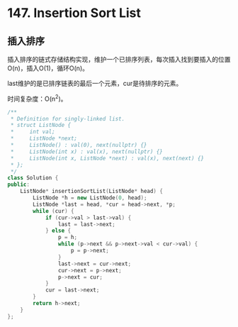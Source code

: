 # 147. Insertion Sort List

## 插入排序

插入排序的链式存储结构实现，维护一个已排序列表，每次插入找到要插入的位置O(n)，插入O(1)，循环O(n)。

last维护的是已排序链表的最后一个元素，cur是待排序的元素。

时间复杂度：O(n<sup>2</sup>)。

```cpp
/**
 * Definition for singly-linked list.
 * struct ListNode {
 *     int val;
 *     ListNode *next;
 *     ListNode() : val(0), next(nullptr) {}
 *     ListNode(int x) : val(x), next(nullptr) {}
 *     ListNode(int x, ListNode *next) : val(x), next(next) {}
 * };
 */
class Solution {
public:
    ListNode* insertionSortList(ListNode* head) {
        ListNode *h = new ListNode(0, head);
        ListNode *last = head, *cur = head->next, *p;
        while (cur) {
            if (cur->val > last->val) {
                last = last->next;
            } else {
                p = h;
                while (p->next && p->next->val < cur->val) {
                    p = p->next;
                }
                last->next = cur->next;
                cur->next = p->next;
                p->next = cur;
            }
            cur = last->next;
        }
        return h->next;
    }
};
```